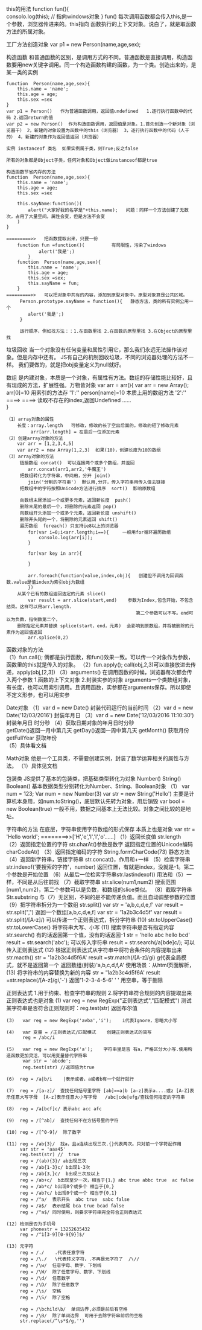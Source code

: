 this的用法
    function fun(){     
        consolo.log(this);   // 指向windows对象
    }
    fun()       每次调用函数都会传入this,是一个参数，浏览器传进来的。this指向 函数执行的上下文对象。说白了，就是取函数方法的所属对象。

工厂方法创造对象
    var p1 = new Person(name,age,sex);

构造函数   和普通函数的区别，是调用方式的不同。普通函数是直接调用，构造函数要用new关键字调用。同一个构造函数构建的函数，为一个类。创造出来的，是某一类的实例
    
    function  Person(name,age,sex){
        this.name = 'name';
        this.age = age;
        this.sex =sex
    }
    var p1 = Person()   作为普通函数调用，返回值undefined   1.逐行执行函数中的代码 2.返回return的值
    var p2 = new Person()  作为构造函数调用，返回值是对象。1.首先创造一个新对象（浏览器干） 2，新建的对象设置为函数中的this（浏览器） 3，逐行执行函数中的代码（人干的） 4，新建的对象作为返回值返回（浏览器）

    实例 instanceof 类名  如果实例属于类，则True;反之false

    所有的对象都是Object子类，任何对象和Object做instanceof都是true

    构造函数节省内存的方法
    function  Person(name,age,sex){
        this.name = 'name';
        this.age = age;
        this.sex =sex

        this.sayName:function()(
            alert("大家好我的名字是"+this.name);   问题：同样一个方法创建了无数次，占用了大量空间。属性会变，但是方法不会变
        )
    }

    =========>>   把函数提取出来，只要一份
        function fun =function()(          有局限性，污染了windows
                alert('我是';)
            }
        function  Person(name,age,sex){
            this.name = 'name';
            this.age = age;
            this.sex =sex;
            this.sayName = fun;
        }
    =========>>   可以把对象中共有的内容，添加到原型对象中。原型对象算是公共区域。
         Person.prototype.sayName = function(){   静态方法，类的所有实例公用一个
            alert('我是';)
         }

         运行顺序，例如找方法：：1.在函数里找 2.在函数的原型里找 3.在Object的原型里找

垃圾回收
    当一个对象没有任何变量和属性引用它，那么我们永远无法操作该对象。但是内存中还有。
    JS有自己的机制回收垃圾，不同的浏览器处理的方法不一样。
    我们要做的，就是把obj变量定义为null就好。

数组 是内建对象，本质是一个对象，有属性有方法。数组的存储性能比较好，且有现成的方法，扩展性强。万物皆对象
    var arr = arr(){            var arr = new Array();             arr[0]=10 用索引的方法存
        '1':''                                                     person[name]=10 本质上用的数组方法
        '2':''    ====>                                    ====>   读取不存在的index,返回Undefined
        ......                    
    }

    （1）array对象的属性
        长度：array.length   可修改，修改的长了空出后面的，修改的短了修改元素
             arr[arr.length] = 在最后一位添加元素
    （2）创建array对象的方法
        var arr = [1,2,3,4,5]
        var arr2 = new Array(1,2,3)  如果(10)，创建长度为10的数组
    （3）array对象的方法
         链接数组 concat()  可以连接两个或多个数组，并返回
            arr.concat(arr1,arr2,'牛魔王')
         把数组转化为字符串，中间用，分开 join() 
            join('分割的字符串')  默认用,分开，传入字符串用传入值去链接
         把数组中的字符按照Unicode方法进行排序  sort()  影响原数组

         向数组末尾添加一个或更多元素，返回新长度  push()
         删除末尾的最后一个，将删除的元素返回 pop()
         向数组开头添加一个或多个元素，返回新长度 unshift()
         删除开头尾的一个，将删除的元素返回 shift()
         遍历数组  foreach() 只支持ie8以上的浏览器
            for(var i=0;i<arr.length;i==){     一般用for循环遍历数组
                consolo.log(arr[i]);
            }

            for(var key in arr){
                
            }

            arr.foreach(function(value,index,obj){   创建但不调用为回调函数.value是值index为索引obj为数组
            })
        从某个已有的数组返回选定的元素 slice()
            var result = arr.slice(start,end)    参数为Index,包含开始，不包含结束。这样可以用arr.length.
                                                    第二个参数可以不写。end可以为负数，指倒数第二个，
        删除指定元素并替换 splice(start，end，元素)  会影响到原数组，并将被删除的元素作为返回值返回
            arr.splice(0,2)               
        
函数对象的方法  
    （1）fun.call();       俩都是执行函数，和fun()效果一致。可以传一个对象作为参数，函数里的this就是传入的对象。
    （2）fun.apply();      call(obj,2,3)可以直接放进去传递，apply(obj,[2,3])
    （3）arguments()       在调用函数的时候，浏览器每次都会传入两个参数 
                            1.函数的上下文对象   2.封装实参的对象 arguments一个类数组对象，有长度，也可以用索引调用。且调用函数，实参都在arguments保存。所以即使不定义形参，也可以用实参

Date对象
    （1）var d = new Date()  封装代码运行的当前时间
    （2）var d = new Date('12/03/2016') 封装年月日
    （3）var d = new Date('12/03/2016 11:10:30') 封装年月日 时分秒
    （4）获取日期对象的年月日时分秒  
            getDate()返回一月中第几天  getDay()返回一周中第几天  getMonth() 获取月份 getFullYear 获取年份  
    （5）具体看文档

Math对象 他是一个工具类，不需要创建实例，封装了数学运算相关的属性与方法。
    （1）具体见文档

包装类  JS提供了基本的包装类，把基础类型转化为对象
    Number() String()  Boolean() 基本数据类型分别转化为Number、String、Boolean对象
    （1） var num = 123;
          Var num = new Number(3)
          var str = new String('Hello')   主要是计算机本身用，如num.toString()，底层默认先转为对象，用后销毁
          var bool = new Boolean(true)    一般不用，数据之间基本上无法比较。对象之间比较的是地址。

字符串的方法  在底层，字符串使用字符数组的形式保存 本质上也是对象
    var str = 'Hello world';    ========>>['H','e','l','l','o'......]
    （1）返回长度值 str.length  
    （2）返回指定位置的字符 str.charAt()参数是数字  返回指定位置的Unicode编码 charCodeAt()
    （3）返回指定编码的字符 String.formCharCode(73) 静态方法 
    （4）返回新字符串，链接字符串 str.concat()，作用和+一样
    （5）检索字符串 str.indexof('要搜索的字符'，number)  返回位置，有就是index，没就是-1。第二个参数是开始位置
    （6）从最后一位检索字符串str.lastindexof() 用法和（5）一样，不同是从后往前找
    （7）截取字符串 str.slice(num1,num2) 搜索范围[num1,num2)，第二个参数可以是负数，和数组的slice类似。
    （8）截取字符串 Str.substring  与（7）无区别，不同的是不能传递负值。而且自动调整参数的位置
    （9）把字符串拆分为一个数组 str.split()
        var str = 'a,b,c,d,e,f'
        var result = str.split(",")  返回一个数组[a,b,c,d,e,f]
        var str = '1a2b3c4d5f'
        var result = str.split(/[A-z]/)  可以传递一个正则表达式，拆分字符串
     (10) str.toUpperCase() str.toLowerCase()  将字符串大写、小写
     (11) 搜索字符串是否有指定内容 str.search()   有的话返回第一个值，没有的话返回-1
        str = 'hello abc hello bcd'
        result = str.search('abc');  可以传入字符串
        result = str.search(/a[bde]c/); 可以传入正则表达式
     (12) 根据正则表达式从字符串中将符合条件的内容提取出来  str.macth()
        str = '1a2b3c4d5f6A'
        result =str.match(/[A-z]/gi)  g代表全局模式，就不是返回第一个 返回数组(封装)'a,b,c,d,f,A'
        使用场景：从html页面解析，
     (13) 将字符串的内容替换为新的内容
        str = '1a2b3c4d5f6A'
        result =str.replace(/[A-z]/gi,'-') 返回'1-2-3-4-5-6'
                                      ' '  用空串，等于删除

正则表达式  1.用于约束、检查字符串的规则  2.将字符串符合规则的内容提取出来  正则表达式也是对象
    (1) var  reg = new RegExp("正则表达式","匹配模式")
        测试某字符串是否符合正则规则时：reg.test(str)  返回布尔值

    (3)   var reg = new RegExp('avba','i');    i代表Ignore，忽略大小写   

    (4)   var 变量 = /正则表达式/匹配模式    创建正则表达式的简写
          reg = /abc/i     

    (5)   var reg = new RegExp('a');    字符串里是否 有a，严格区分大小写.使用构造函数更加灵活，可以用变量替代字符串         
          var str = 'abcde';
          reg.test(str) //返回值为true

    (6)  reg = /a|b/i    |表示或者，a或者b有一个就行就行

    (7)  reg = /[a-z]/  查找任何括号里字符 [ab]==a|b [a-z]表示a....或z [A-Z]表示任意大写字母  [A-z]表示任意大小写字母   /abc|cde|efg/查找任何指定的字符串

    (8)  reg = /a[bcf]c/ 表示abc acc afc

    (9)  reg = /[^ab]/  查找任何不在方括号里的字符

    (10) reg = /[^0-9]/  除了数字

    (11) reg = /ab{3}/  找a，且a连续出现三次.{}代表两次。只对前一个字符起作用
         var str = 'aaa45'
         reg.test(str) //  true    
         reg = /(ab){3}/ ab出现三次
         reg = /ab{1-3}c/ b出现1-3次
         reg = /ab{3,}c/  b出现三次及以上
         reg = /ab+c/  b出现至少一次，相当于{1，} abc true abbc true  ac false
         reg = /ab*c/ b出现0个或多个 相当于{0,}
         reg = /ab?c/ b出现0个或一个 相当于{0,1}
         reg = /^a/  表示开头  abc true  sabc false
         reg = /a$/  表示结尾 bca true bcad false
         reg = /^a$/ 同时使用，则要求字符串完全符合正则表达式

    (12) 检测是否为手机号
         var phonestr = 13252635432
         reg = /^1[3-9][0-9{9}]$/
    
    (13) 元字符
         reg = /./    .代表任意字符  
         reg = /\./   \代表转义字符，.不再是元字符了  /\//
         reg = /\w/  任意字母、数字、下划线
         reg = /\W/  除了任意字母、数字、下划线
         reg = /\d/  任意数字
         reg = /\D/  除了任意数字
         reg = /\s/  空格
         reg = /\S/  除了空格
         
         reg = /\bchild\b/  单词边界,必须是前后有空格
         reg = /\B/  除了单词边界  可用于去除字符串前后的空格
         str.replace(/^\s*$/g,'')
         